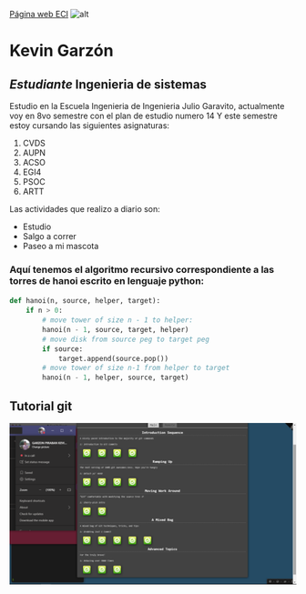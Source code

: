 [Página web ECI](https://www.escuelaing.edu.co/es/)
![alt](https://encrypted-tbn0.gstatic.com/images?q=tbn:ANd9GcQVLDsequ9PeRFTjD3td3zkx-6LIPCuO8Rd5g&usqp=CAU)

# **Kevin Garzón**
## *Estudiante* Ingenieria de sistemas

Estudio en la Escuela Ingenieria de Ingenieria Julio Garavito, actualmente voy en 8vo semestre con el plan de estudio numero 14 Y este semestre estoy cursando las siguientes asignaturas:

1. CVDS
2. AUPN
3. ACSO
4. EGI4
5. PSOC
6. ARTT

Las actividades que realizo a diario son:

* Estudio
* Salgo a correr
* Paseo a mi mascota


### Aquí tenemos el algoritmo recursivo correspondiente a las torres de hanoi escrito en lenguaje python:

```python
def hanoi(n, source, helper, target):
    if n > 0:
        # move tower of size n - 1 to helper:
        hanoi(n - 1, source, target, helper)
        # move disk from source peg to target peg
        if source:
            target.append(source.pop())
        # move tower of size n-1 from helper to target
        hanoi(n - 1, helper, source, target)
```

## Tutorial git
![alt](git.png)